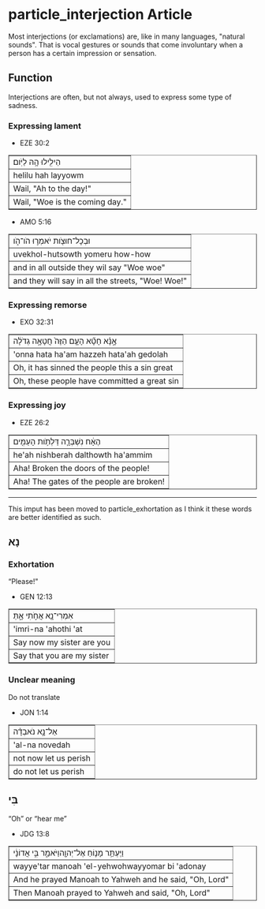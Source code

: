 # particle_interjection Article
Most interjections (or exclamations) are, like in many languages, "natural sounds". That is vocal gestures or sounds that come involuntary when a person has a certain impression or sensation.

## Function
Interjections are often, but not always, used to express some type of sadness.

### Expressing lament

* EZE 30:2
<table border="1" class="docutils">
<colgroup>
<col width="100%" />
</colgroup>
<tbody valign="top">
<tr class="row-odd"><td>הֵילִ֖ילוּ הָ֥הּ לַיֹּֽום׃</td>
</tr>
<tr class="row-even"><td>helilu hah layyowm</td>
</tr>
<tr class="row-odd"><td>Wail, "Ah to the day!"</td>
</tr>
<tr class="row-even"><td>Wail, "Woe is the coming day."</td>
</tr>
</tbody>
</table>

* AMO 5:16
<table border="1" class="docutils">
<colgroup>
<col width="100%" />
</colgroup>
<tbody valign="top">
<tr class="row-odd"><td>וּבְכָל־חוּצֹ֖ות יֹאמְר֣וּ הֹו־הֹ֑ו</td>
</tr>
<tr class="row-even"><td>uvekhol-hutsowth yomeru how-how</td>
</tr>
<tr class="row-odd"><td>and in all outside they wil say "Woe woe"</td>
</tr>
<tr class="row-even"><td>and they will say in all the streets, "Woe! Woe!"</td>
</tr>
</tbody>
</table>

### Expressing remorse

* EXO 32:31
<table border="1" class="docutils">
<colgroup>
<col width="100%" />
</colgroup>
<tbody valign="top">
<tr class="row-odd"><td>אָ֣נָּ֗א חָטָ֞א הָעָ֤ם הַזֶּה֙ חֲטָאָ֣ה גְדֹלָ֔ה</td>
</tr>
<tr class="row-even"><td>'onna hata ha'am hazzeh hata'ah gedolah</td>
</tr>
<tr class="row-odd"><td>Oh, it has sinned the people this a sin great</td>
</tr>
<tr class="row-even"><td>Oh, these people have committed a great sin</td>
</tr>
</tbody>
</table>

### Expressing joy

* EZE 26:2
<table border="1" class="docutils">
<colgroup>
<col width="100%" />
</colgroup>
<tbody valign="top">
<tr class="row-odd"><td>הֶאָ֔ח נִשְׁבְּרָ֛ה דַּלְתֹ֥ות הָעַמִּ֖ים</td>
</tr>
<tr class="row-even"><td>he'ah nishberah dalthowth ha'ammim</td>
</tr>
<tr class="row-odd"><td>Aha! Broken the doors of the people!</td>
</tr>
<tr class="row-even"><td>Aha! The gates of the people are broken!</td>
</tr>
</tbody>
</table>






-----
This imput has been moved to particle_exhortation as I think it these words are better identified as such.
## נָא

### Exhortation

“Please!"

* GEN 12:13
<table border="1" class="docutils">
<colgroup>
<col width="100%" />
</colgroup>
<tbody valign="top">
<tr class="row-odd"><td>אִמְרִי־נָ֖א אֲחֹ֣תִי אָ֑תְּ</td>
</tr>
<tr class="row-even"><td>'imri-na 'ahothi 'at</td>
</tr>
<tr class="row-odd"><td>Say now my sister are you</td>
</tr>
<tr class="row-even"><td>Say that you are my sister</td>
</tr>
</tbody>
</table>

### Unclear meaning

Do not translate

* JON 1:14
<table border="1" class="docutils">
<colgroup>
<col width="100%" />
</colgroup>
<tbody valign="top">
<tr class="row-odd"><td>אַל־נָ֣א נֹאבְדָ֗ה</td>
</tr>
<tr class="row-even"><td>'al-na novedah</td>
</tr>
<tr class="row-odd"><td>not now let us perish</td>
</tr>
<tr class="row-even"><td>do not let us perish</td>
</tr>
</tbody>
</table>

## בִּי

“Oh” or “hear me”

* JDG 13:8
<table border="1" class="docutils">
<colgroup>
<col width="100%" />
</colgroup>
<tbody valign="top">
<tr class="row-odd"><td>וַיֶּעְתַּ֥ר מָנ֛וֹחַ אֶל־יְהוָ֖הוַיֹּאמַ֑ר בִּ֣י אֲדוֹנָ֔י</td>
</tr>
<tr class="row-even"><td>wayye'tar manoah 'el-yehwohwayyomar bi 'adonay</td>
</tr>
<tr class="row-odd"><td>And he prayed Manoah to Yahweh and he said, "Oh, Lord"</td>
</tr>
<tr class="row-even"><td>Then Manoah prayed to Yahweh and said, "Oh, Lord"</td>
</tr>
</tbody>
</table>